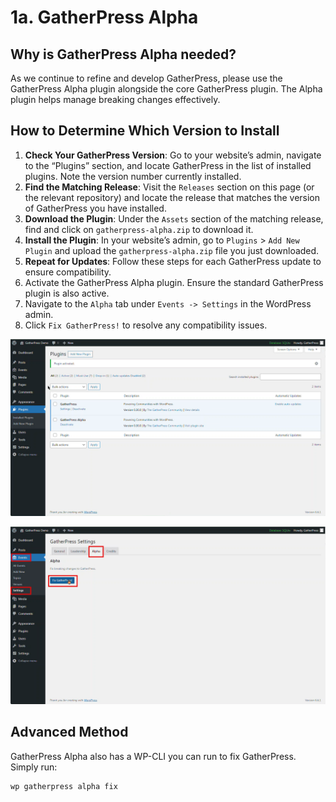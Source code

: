 # 1a. GatherPress Alpha

## Why is GatherPress Alpha needed?

As we continue to refine and develop GatherPress, please use the GatherPress Alpha plugin alongside the core GatherPress plugin. The Alpha plugin helps manage breaking changes effectively.

## How to Determine Which Version to Install

1. **Check Your GatherPress Version**: Go to your website’s admin, navigate to the “Plugins” section, and locate GatherPress in the list of installed plugins. Note the version number currently installed.
2. **Find the Matching Release**: Visit the `Releases` section on this page (or the relevant repository) and locate the release that matches the version of GatherPress you have installed.
3. **Download the Plugin**: Under the `Assets` section of the matching release, find and click on `gatherpress-alpha.zip` to download it.
4. **Install the Plugin**: In your website’s admin, go to `Plugins` > `Add New Plugin` and upload the `gatherpress-alpha.zip` file you just downloaded.
5. **Repeat for Updates**: Follow these steps for each GatherPress update to ensure compatibility.
6. Activate the GatherPress Alpha plugin. Ensure the standard GatherPress plugin is also active. 
7. Navigate to the `Alpha` tab under `Events -> Settings` in the WordPress admin.
8. Click `Fix GatherPress!` to resolve any compatibility issues.

![Install GatherPress Alpha](../media/user-1a-gatherpress-alpha.png)

![IFix GatherPress](../media/user-1a-gatherpress-alpha-1.png)


## Advanced Method

GatherPress Alpha also has a WP-CLI you can run to fix GatherPress. Simply run:

```
wp gatherpress alpha fix
```
